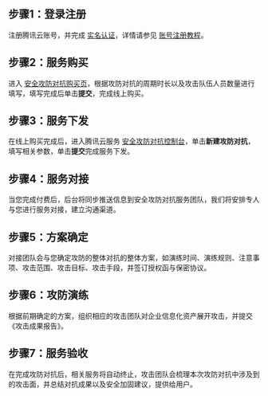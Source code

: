 ## 步骤1：登录注册

注册腾讯云账号，并完成 [实名认证](https://cloud.tencent.com/document/product/378/10496)，详情请参见 [账号注册教程](https://cloud.tencent.com/document/product/378/17985)。

## 步骤2：服务购买
进入 [安全攻防对抗购买页](https://buy.cloud.tencent.com/cadc)，根据攻防对抗的周期时长以及攻击队伍人员数量进行填写，填写完成后单击**提交**，完成线上购买。


## 步骤3：服务下发
在线上购买完成后，进入腾讯云服务 [安全攻防对抗控制台](https://console.cloud.tencent.com/mss/cadc)，单击**新建攻防对抗**，填写相关参数，单击**提交**完成服务下发。


## 步骤4：服务对接
当您完成付费后，后台将同步推送信息到安全攻防对抗服务团队，我们将安排专人与您进行服务对接，建立沟通渠道。



## 步骤5：方案确定
对接团队会与您确定攻防的整体对抗的整体方案，如演练时间、演练规则、注意事项、攻击范围、攻击目标、攻击手段，并签订授权函与保密协议。



## 步骤6：攻防演练
根据前期确定的方案，组织相应的攻击团队对企业信息化资产展开攻击，并提交《攻击成果报告》。


## 步骤7：服务验收
在完成攻防对抗后，相关服务将自动终止，攻击团队会梳理本次攻防对抗中涉及到的攻击面，并总结对抗成果以及安全加固建议，提供给用户。
